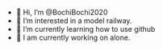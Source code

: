 - 👋 Hi, I’m @BochiBochi2020
- 👀 I’m interested in a model railway.
- 🌱 I’m currently learning how to use github
- 💞️ I am currently working on alone.

<!---
BochiBochi2020/BochiBochi2020 is a ✨ special ✨ repository because its `README.md` (this file) appears on your GitHub profile.
You can click the Preview link to take a look at your changes.
--->
